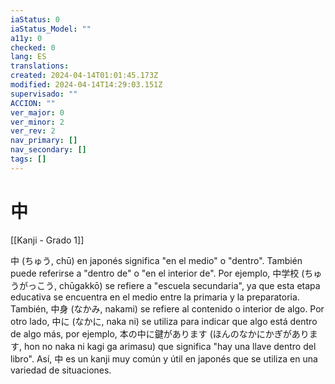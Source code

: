 ```yaml
---
iaStatus: 0
iaStatus_Model: ""
a11y: 0
checked: 0
lang: ES
translations: 
created: 2024-04-14T01:01:45.173Z
modified: 2024-04-14T14:29:03.151Z
supervisado: ""
ACCION: ""
ver_major: 0
ver_minor: 2
ver_rev: 2
nav_primary: []
nav_secondary: []
tags: []
---
```

# 中

[[Kanji - Grado 1]]

中 (ちゅう, chū) en japonés significa "en el medio" o "dentro". También puede referirse a "dentro de" o "en el interior de". Por ejemplo, 中学校 (ちゅうがっこう, chūgakkō) se refiere a "escuela secundaria", ya que esta etapa educativa se encuentra en el medio entre la primaria y la preparatoria. También, 中身 (なかみ, nakami) se refiere al contenido o interior de algo. Por otro lado, 中に (なかに, naka ni) se utiliza para indicar que algo está dentro de algo más, por ejemplo, 本の中に鍵があります (ほんのなかにかぎがあります, hon no naka ni kagi ga arimasu) que significa "hay una llave dentro del libro". Así, 中 es un kanji muy común y útil en japonés que se utiliza en una variedad de situaciones.
